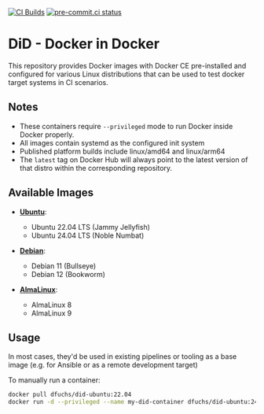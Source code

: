 [![CI Builds](https://github.com/DominiqueFuchs/DiD/actions/workflows/build.yaml/badge.svg)](https://github.com/DominiqueFuchs/DiD/actions/workflows/build.yaml)
[![pre-commit.ci status](https://results.pre-commit.ci/badge/github/DominiqueFuchs/DiD/main.svg)](https://results.pre-commit.ci/latest/github/DominiqueFuchs/DiD/main)

# DiD - Docker in Docker

This repository provides Docker images with Docker CE pre-installed and configured for various Linux distributions that can be used to test docker target systems in CI scenarios.

## Notes

- These containers require `--privileged` mode to run Docker inside Docker properly.
- All images contain systemd as the configured init system
- Published platform builds include linux/amd64 and linux/arm64
- The `latest` tag on Docker Hub will always point to the latest version of that distro within the corresponding repository.

## Available Images

- **[Ubuntu](https://hub.docker.com/r/dfuchs/did-ubuntu)**:
  - Ubuntu 22.04 LTS (Jammy Jellyfish)
  - Ubuntu 24.04 LTS (Noble Numbat)

- **[Debian](https://hub.docker.com/r/dfuchs/did-debian)**:
  - Debian 11 (Bullseye)
  - Debian 12 (Bookworm)

- **[AlmaLinux](https://hub.docker.com/r/dfuchs/did-alma)**:
  - AlmaLinux 8
  - AlmaLinux 9

## Usage

In most cases, they'd be used in existing pipelines or tooling as a base image (e.g. for Ansible or as a remote development target)

To manually run a container:

```bash
docker pull dfuchs/did-ubuntu:22.04
docker run -d --privileged --name my-did-container dfuchs/did-ubuntu:24.04
```
